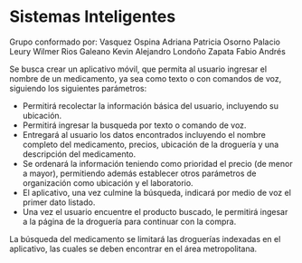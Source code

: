 # Sistemas Inteligentes

Grupo conformado por:
  Vasquez Ospina Adriana Patricia
  Osorno Palacio Leury Wilmer
  Rios Galeano Kevin Alejandro
  Londoño Zapata Fabio Andrés

Se busca crear un aplicativo móvil, que permita al usuario ingresar el nombre de un medicamento, ya sea como texto o con comandos de voz, siguiendo los siguientes parámetros:

- Permitirá recolectar la información básica del usuario, incluyendo su ubicación.
- Permitirá ingresar la busqueda por texto o comando de voz.
- Entregará al usuario los datos encontrados incluyendo el nombre completo del medicamento, precios, ubicación de la droguería y una descripción del medicamento.
- Se ordenará la información teniendo como prioridad el precio (de menor a mayor), permitiendo además establecer otros parámetros de organización como ubicación y el laboratorio.
- El aplicativo, una vez culmine la búsqueda, indicará por medio de voz el primer dato listado.
- Una vez el usuario encuentre el producto buscado, le permitirá ingesar a la página de la droguería para continuar con la compra.

La búsqueda del medicamento se limitará las droguerías indexadas en el aplicativo, las cuales se deben encontrar en el área metropolitana.
